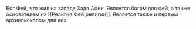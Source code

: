 Бог Фей, что жил на западе Хада Афен. Является богом для фей, а также основателем их [[Религия Фей|религии]]. Является также и первым архиепископом для них.
